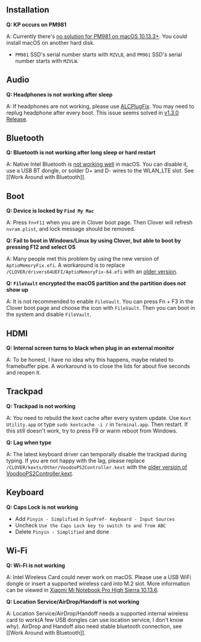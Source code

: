 ## Installation
<b>Q: KP occurs on PM981</b>

A: Currently there's [no solution for PM981 on macOS 10.13.3+](https://www.tonymacx86.com/threads/how-to-fix-pm981-in-10-13-3-17d47.245063). You could install macOS on another hard disk.
- `PM981` SSD's serial number starts with `MZVLB`, and `PM961` SSD's serial number starts with `MZVLW`.

## Audio
<b>Q: Headphones is not working after sleep</b>

A: If headphones are not working, please use [ALCPlugFix](https://github.com/daliansky/XiaoMi-Pro/tree/master/ALCPlugFix/README.md). You may need to replug headphone after every boot. This issue seems solved in [v1.3.0 Release](https://github.com/daliansky/XiaoMi-Pro/releases/tag/v1.3.0).

## Bluetooth
<b>Q: Bluetooth is not working after long sleep or hard restart</b>

A: Native Intel Bluetooth is [not working well](https://github.com/daliansky/XiaoMi-Pro/issues/50) in macOS. You can disable it, use a USB BT dongle, or solder D+ and D- wires to the WLAN_LTE slot. See [[Work Around with Bluetooth]].

## Boot
<b>Q: Device is locked by `Find My Mac`</b>

A: Press `Fn+F11` when you are in Clover boot page. Then Clover will refresh `nvram.plist`, and lock message should be removed.

<b>Q: Fail to boot in Windows/Linux by using Clover, but able to boot by pressing F12 and select OS</b>

A: Many people met this problem by using the new version of `AptioMemoryFix.efi`. A workaround is to replace `/CLOVER/drivers64UEFI/AptioMemoryFix-64.efi` with an [older version](https://github.com/daliansky/XiaoMi-Pro/raw/master/wiki/AptioMemoryFix-64.efi).

<b>Q: `FileVault` encrypted the macOS partition and the partition does not show up</b>

A: It is not recommended to enable `FileVault`. You can press Fn + F3 in the Clover boot page and choose the icon with `FileVault`. Then you can boot in the system and disable `FileVault`.

## HDMI
<b>Q: Internal screen turns to black when plug in an external monitor</b>

A: To be honest, I have no idea why this happens, maybe related to framebuffer pipe. A workaround is to close the lids for about five seconds and reopen it.

## Trackpad
<b>Q: Trackpad is not working</b>

A: You need to rebuild the kext cache after every system update. Use `Kext Utility.app` or type `sudo kextcache -i /` in `Terminal.app`. Then restart. If this still doesn't work, try to press F9 or warm reboot from Windows.

<b>Q: Lag when type</b>

A: The latest keyboard driver can temporally disable the trackpad during typing. If you are not happy with the lag, please replace `/CLOVER/kexts/Other/VoodooPS2Controller.kext` with the [older version of VoodooPS2Controller.kext](https://github.com/daliansky/XiaoMi-Pro/tree/master/wiki/VoodooPS2Controller.kext).

## Keyboard
<b>Q: Caps Lock is not working</b>

  - Add `Pinyin - Simplified` in `SysPref- Keyboard - Input Sources`
  - Uncheck `Use the Caps Lock key to switch to and from ABC`
  - Delete `Pinyin - Simplified` and done

## Wi-Fi
<b>Q: Wi-Fi is not working</b>

A: Intel Wireless Card could never work on macOS. Please use a USB WiFi dongle or insert a supported wireless card into M.2 slot. More information can be viewed in [Xiaomi Mi Notebook Pro High Sierra 10.13.6](https://www.tonymacx86.com/threads/guide-xiaomi-mi-notebook-pro-high-sierra-10-13-6.242724).

<b>Q: Location Service/AirDrop/Handoff is not working</b>

A: Location Service/AirDrop/Handoff needs a supported internal wireless card to work(A few USB dongles can use location service, I don't know why). AirDrop and Handoff also need stable bluetooth connection, see [[Work Around with Bluetooth]].